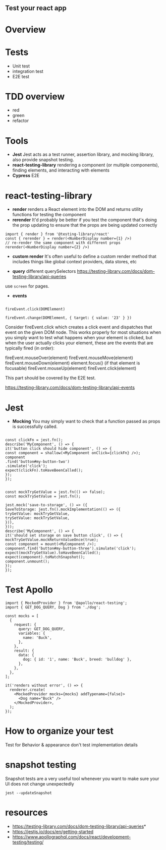 ## Test your react app

# Overview

# Tests

- Unit test
- integration test
- E2E test

# TDD overview

- red
- green
- refactor

# Tools

- **Jest**
  Jest acts as a test runner, assertion library, and mocking library, also provide snapshot testing.
- **react-testing-library**
  rendering a component (or multiple components), finding elements, and interacting with elements
- **Cypress**
  E2E

# react-testing-library

- **render**
  renders a React element into the DOM and returns utility functions for testing the component
- **rerender**
  It'd probably be better if you test the component that's doing the prop updating to ensure that the props are being updated correctly

```
import { render } from '@testing-library/react'
const { rerender } = render(<NumberDisplay number={1} />)
// re-render the same component with different props
rerender(<NumberDisplay number={2} />)

```

- **custom render**
  It's often useful to define a custom render method that includes things like global context providers, data stores, etc

- **query**
  different querySelectors https://testing-library.com/docs/dom-testing-library/api-queries

use `screen` for pages.

- **events**

```

fireEvent.click(DOMElement)

fireEvent.change(DOMElement, { target: { value: '23' } })

```

Consider fireEvent.click which creates a click event and dispatches that event on the given DOM node. This works properly for most situations when you simply want to test what happens when your element is clicked, but when the user actually clicks your element, these are the events that are typically fired (in order):

fireEvent.mouseOver(element)
fireEvent.mouseMove(element)
fireEvent.mouseDown(element)
element.focus() (if that element is focusable)
fireEvent.mouseUp(element)
fireEvent.click(element)

This part should be covered by the E2E test.

https://testing-library.com/docs/dom-testing-library/api-events

# Jest

- **Mocking**
  You may simply want to check that a function passed as props is successfully called.

```

const clickFn = jest.fn();
describe('MyComponent', () => {
it('button click should hide component', () => {
const component = shallow(<MyComponent onClick={clickFn} />);
component
.find('button#my-button-two')
.simulate('click');
expect(clickFn).toHaveBeenCalled();
});
});

```

```

const mockTryGetValue = jest.fn(() => false);
const mockTrySetValue = jest.fn();

jest.mock('save-to-storage', () => ({
SaveToStorage: jest.fn().mockImplementation(() => ({
tryGetValue: mockTryGetValue,
trySetValue: mockTrySetValue,
})),
}));
describe('MyComponent', () => {
it('should set storage on save button click', () => {
mockTryGetValue.mockReturnValueOnce(true);
const component = mount(<MyComponent />);
component.find('button#my-button-three').simulate('click');
expect(mockTryGetValue).toHaveBeenCalled();
expect(component).toMatchSnapshot();
component.unmount();
});
});

```

# Test Apollo

```
import { MockedProvider } from '@apollo/react-testing';
import { GET_DOG_QUERY, Dog } from './dog';

const mocks = [
  {
    request: {
      query: GET_DOG_QUERY,
      variables: {
        name: 'Buck',
      },
    },
    result: {
      data: {
        dog: { id: '1', name: 'Buck', breed: 'bulldog' },
      },
    },
  },
];

it('renders without error', () => {
  renderer.create(
    <MockedProvider mocks={mocks} addTypename={false}>
      <Dog name="Buck" />
    </MockedProvider>,
  );
});
```

# How to organize your test

Test for Behavior & appearance
don't test implementation details

# snapshot testing

Snapshot tests are a very useful tool whenever you want to make sure your UI does not change unexpectedly

```
jest --updateSnapshot
```

# resources

- https://testing-library.com/docs/dom-testing-library/api-queries*
- https://jestjs.io/docs/en/getting-started
- https://www.apollographql.com/docs/react/development-testing/testing/
